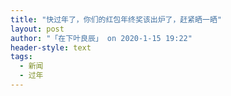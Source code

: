 ```yaml
---
title: "快过年了，你们的红包年终奖该出炉了，赶紧晒一晒"
layout: post
author: "「在下叶良辰」 on 2020-1-15 19:22"
header-style: text
tags:
  - 新闻
  - 过年
---
```


<head></head>
<body>
 <br>
</body>


